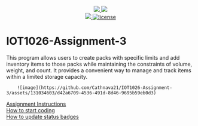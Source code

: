 <p align="center">
	<a href="https://github.com/Cathnava21/IOT1026-Assignment-3/actions/workflows/ci.yml">
    <img src="https://github.com/Cathnava21/IOT1026-Assignment-3/actions/workflows/ci.yml/badge.svg"/>
    </a>
	<a href="https://github.com/Cathnava21/IOT1026-Assignment-3/actions/workflows/formatting.yml">
    <img src="https://github.com/Cathnava21/IOT1026-Assignment-3/actions/workflows/formatting.yml/badge.svg"/>
	<br/>
    <a href="https://codecov.io/gh/Cathnava21/IOT1026-Assignment-3" > 
    <img src="https://codecov.io/gh/Cathnava21/IOT1026-Assignment-3/branch/main/graph/badge.svg?token=JS0857X5JD"/> 
	<img title="MIT License" alt="license" src="https://img.shields.io/badge/license-MIT-informational?style=flat-square">	
    </a>
</p>

# IOT1026-Assignment-3
This program allows users to create packs with specific limits and add inventory items to those packs while maintaining the constraints of volume, weight, and count. It provides a convenient way to manage and track items within a limited storage capacity.  
        
        ![image](https://github.com/Cathnava21/IOT1026-Assignment-3/assets/131034603/d42a6709-4536-491d-8d46-9695b59eb0d3)


[Assignment Instructions](docs/instructions.md)  
[How to start coding](docs/how-to-use.md)  
[How to update status badges](docs/how-to-update-badges.md)
